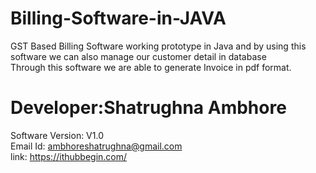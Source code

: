 # Billing-Software-in-JAVA
GST Based Billing Software working prototype in Java and by using this software we can also manage our customer detail in database <br>
Through this software we are able to generate Invoice in pdf format.


# Developer:Shatrughna Ambhore
Software Version: V1.0<br>
Email Id: ambhoreshatrughna@gmail.com<br>
 link: https://ithubbegin.com/<br>

